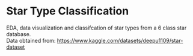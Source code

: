 # Star Type Classification

EDA, data visualization and classifcation of star types from a 6 class star database.\
Data obtained from: https://www.kaggle.com/datasets/deepu1109/star-dataset
